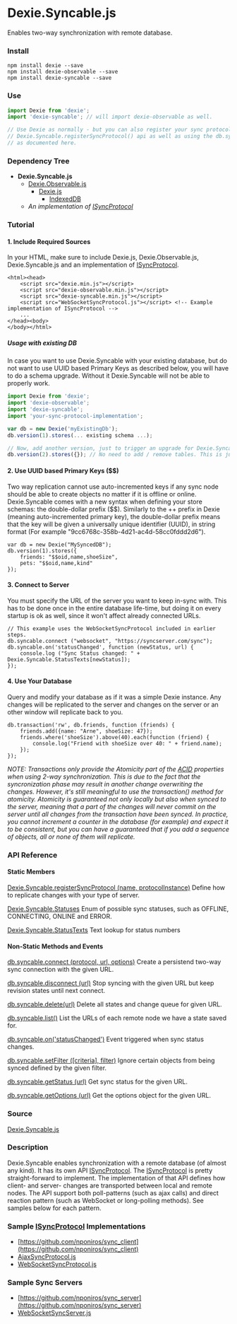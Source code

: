# Dexie.Syncable.js

Enables two-way synchronization with remote database.

### Install
```
npm install dexie --save
npm install dexie-observable --save
npm install dexie-syncable --save
```

### Use
```js
import Dexie from 'dexie';
import 'dexie-syncable'; // will import dexie-observable as well.

// Use Dexie as normally - but you can also register your sync protocols though
// Dexie.Syncable.registerSyncProtocol() api as well as using the db.syncable api
// as documented here.

```

### Dependency Tree

 * **Dexie.Syncable.js**
   * [Dexie.Observable.js](https://dexie.org/docs/Observable/Dexie.Observable.js)
     * [Dexie.js](https://dexie.org/docs/Dexie/Dexie.js)
       * [IndexedDB](https://developer.mozilla.org/en-US/docs/Web/API/IndexedDB_API)
   * _An implementation of [ISyncProtocol](https://dexie.org/docs/Syncable/Dexie.Syncable.ISyncProtocol)_

### Tutorial

#### 1. Include Required Sources
In your HTML, make sure to include Dexie.js, Dexie.Observable.js, Dexie.Syncable.js and an implementation of [ISyncProtocol](https://dexie.org/docs/Syncable/Dexie.Syncable.ISyncProtocol).

    <html><head>
        <script src="dexie.min.js"></script>
        <script src="dexie-observable.min.js"></script>
        <script src="dexie-syncable.min.js"></script>
        <script src="WebSocketSyncProtocol.js"></script> <!-- Example implementation of ISyncProtocol -->
        ...
    </head><body>
    </body></html>
    
##### Usage with existing DB

In case you want to use Dexie.Syncable with your existing database, but do not want to use UUID based Primary Keys as described below, you will have to do a schema upgrade. Without it Dexie.Syncable will not be able to properly work.

```javascript
import Dexie from 'dexie';
import 'dexie-observable';
import 'dexie-syncable';
import 'your-sync-protocol-implementation';

var db = new Dexie('myExistingDb');
db.version(1).stores(... existing schema ...);

// Now, add another version, just to trigger an upgrade for Dexie.Syncable
db.version(2).stores({}); // No need to add / remove tables. This is just to allow the addon to install its tables.
```

#### 2. Use UUID based Primary Keys ($$)
Two way replication cannot use auto-incremented keys if any sync node should be able to create objects no matter if it is offline or online. Dexie.Syncable comes with a new syntax when defining your store schemas: the double-dollar prefix ($$). Similarly to the ++ prefix in Dexie (meaning auto-incremented primary key), the double-dollar prefix means that the key will be given a universally unique identifier (UUID), in string format (For example "9cc6768c-358b-4d21-ac4d-58cc0fddd2d6").

    var db = new Dexie("MySyncedDB");
    db.version(1).stores({
        friends: "$$oid,name,shoeSize",
        pets: "$$oid,name,kind"
    });

#### 3. Connect to Server
You must specify the URL of the server you want to keep in-sync with. This has to be done once in the entire database life-time, but doing it on every startup is ok as well, since it won't affect already connected URLs.

    // This example uses the WebSocketSyncProtocol included in earlier steps.
    db.syncable.connect ("websocket", "https://syncserver.com/sync");
    db.syncable.on('statusChanged', function (newStatus, url) {
        console.log ("Sync Status changed: " + Dexie.Syncable.StatusTexts[newStatus]);
    });

#### 4. Use Your Database
Query and modify your database as if it was a simple Dexie instance. Any changes will be replicated to the server and changes on the server or an other window will replicate back to you.

    db.transaction('rw', db.friends, function (friends) {
        friends.add({name: "Arne", shoeSize: 47});
        friends.where('shoeSize').above(40).each(function (friend) {
            console.log("Friend with shoeSize over 40: " + friend.name);
        });
    });

_NOTE: Transactions only provide the Atomicity part of the [ACID](http://en.wikipedia.org/wiki/ACID) properties when using 2-way synchronization. This is due to the fact that the syncronization phase may result in another change overwriting the changes. However, it's still meaningful to use the transaction() method for atomicity. Atomicity is guaranteed not only locally but also when synced to the server, meaning that a part of the changes will never commit on the server until all changes from the transaction have been synced. In practice, you cannot increment a counter in the database (for example) and expect it to be consistent, but you can have a guaranteed that if you add a sequence of objects, all or none of them will replicate._

### API Reference

#### Static Members

[Dexie.Syncable.registerSyncProtocol (name, protocolInstance)](https://dexie.org/docs/Syncable/Dexie.Syncable.registerSyncProtocol())
Define how to replicate changes with your type of server.

[Dexie.Syncable.Statuses](https://dexie.org/docs/Syncable/Dexie.Syncable.Statuses)
Enum of possible sync statuses, such as OFFLINE, CONNECTING, ONLINE and ERROR.

[Dexie.Syncable.StatusTexts](https://dexie.org/docs/Syncable/Dexie.Syncable.StatusTexts)
Text lookup for status numbers

#### Non-Static Methods and Events

[db.syncable.connect (protocol, url, options)](https://dexie.org/docs/Syncable/db.syncable.connect())
Create a persistend two-way sync connection with the given URL.

[db.syncable.disconnect (url)](https://dexie.org/docs/Syncable/db.syncable.disconnect())
Stop syncing with the given URL but keep revision states until next connect.

[db.syncable.delete(url)](https://dexie.org/docs/Syncable/db.syncable.delete())
Delete all states and change queue for given URL.

[db.syncable.list()](https://dexie.org/docs/Syncable/db.syncable.list())
List the URLs of each remote node we have a state saved for.

[db.syncable.on('statusChanged')](https://dexie.org/docs/Syncable/db.syncable.on('statusChanged'))
Event triggered when sync status changes.

[db.syncable.setFilter ([criteria], filter)](https://dexie.org/docs/Syncable/db.syncable.setFilter())
Ignore certain objects from being synced defined by the given filter.

[db.syncable.getStatus (url)](https://dexie.org/docs/Syncable/db.syncable.getStatus())
Get sync status for the given URL.

[db.syncable.getOptions (url)](https://dexie.org/docs/Syncable/db.syncable.getOptions())
Get the options object for the given URL.


### Source

[Dexie.Syncable.js](https://github.com/dfahlander/Dexie.js/blob/master/addons/Dexie.Syncable/src/Dexie.Syncable.js)

### Description

Dexie.Syncable enables synchronization with a remote database (of almost any kind). It has its own API [ISyncProtocol](https://dexie.org/docs/Syncable/Dexie.Syncable.ISyncProtocol).
The [ISyncProtocol](https://dexie.org/docs/Syncable/Dexie.Syncable.ISyncProtocol) is pretty straight-forward to implement.
The implementation of that API defines how client- and server- changes are transported between local and remote nodes. The API support both poll-patterns
(such as ajax calls) and direct reaction pattern (such as WebSocket or long-polling methods). See samples below for each pattern.

### Sample [ISyncProtocol](https://dexie.org/docs/Syncable/Dexie.Syncable.ISyncProtocol) Implementations
 * [https://github.com/nponiros/sync_client](https://github.com/nponiros/sync_client)
 * [AjaxSyncProtocol.js](https://github.com/dfahlander/Dexie.js/blob/master/samples/remote-sync/ajax/AjaxSyncProtocol.js)
 * [WebSocketSyncProtocol.js](https://github.com/dfahlander/Dexie.js/blob/master/samples/remote-sync/websocket/WebSocketSyncProtocol.js)

### Sample Sync Servers
 * [https://github.com/nponiros/sync_server](https://github.com/nponiros/sync_server)
 * [WebSocketSyncServer.js](https://github.com/dfahlander/Dexie.js/blob/master/samples/remote-sync/websocket/WebSocketSyncServer.js)
